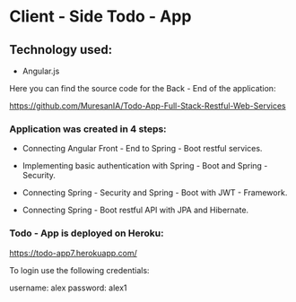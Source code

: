 # Client - Side Todo - App

## Technology used:

- Angular.js

Here you can find the source code for the Back - End of the application: 

https://github.com/MuresanIA/Todo-App-Full-Stack-Restful-Web-Services

### Application was created in 4 steps:

- Connecting Angular Front - End to Spring - Boot restful services.

- Implementing basic authentication with Spring - Boot and Spring - Security.

- Connecting Spring - Security and Spring - Boot with JWT - Framework.

- Connecting Spring - Boot restful API with JPA and Hibernate.


### Todo - App is deployed on Heroku: 
https://todo-app7.herokuapp.com/

To login use the following credentials:

username: alex
password: alex1

